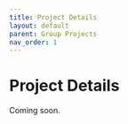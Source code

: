 ```yaml
---
title: Project Details
layout: default
parent: Group Projects
nav_order: 1
---
```


# Project Details

Coming soon.